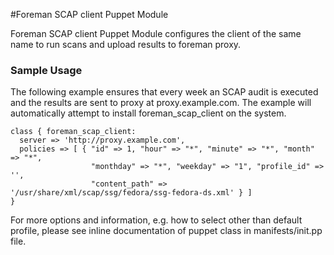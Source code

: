 #Foreman SCAP client Puppet Module

Foreman SCAP client Puppet Module configures the client of the same name
to run scans and upload results to foreman proxy.

### Sample Usage

The following example ensures that every week an SCAP audit is executed and the results
are sent to proxy at proxy.example.com. The example will automatically attempt to install
foreman_scap_client on the system.

```
class { foreman_scap_client:
  server => 'http://proxy.example.com',
  policies => [ { "id" => 1, "hour" => "*", "minute" => "*", "month" => "*",
                  "monthday" => "*", "weekday" => "1", "profile_id" => '',
                  "content_path" => '/usr/share/xml/scap/ssg/fedora/ssg-fedora-ds.xml' } ]
}
```

For more options and information, e.g. how to select other than default
profile, please see inline documentation of puppet class in manifests/init.pp file.



